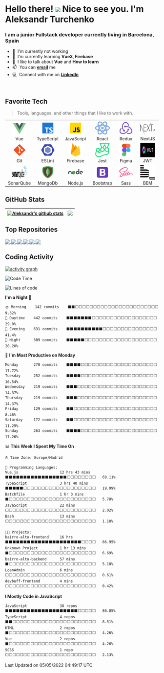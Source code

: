 <h1 align="left" id="alext100-title"> Hello there! 
<img src="https://media.giphy.com/media/hvRJCLFzcasrR4ia7z/giphy.gif" width="25px"> 
Nice to see you. I'm Aleksandr Turchenko</h1>
<h3 align="left">I am a junior Fullstack developer currently living in Barcelona, Spain</h3>

- :office: &nbsp;I'm currently not working
- :seedling: &nbsp;I’m currently learning **Vue3, Firebase**
- :speech_balloon: &nbsp;I like to talk about **Vue** and **How to learn**
- :mailbox: &nbsp;You can **[email]** me
- :computer: &nbsp;Connect with me on **[LinkedIn]**

<br>

<h2 align="left" id="alext100-tech">Favorite Tech</h2>

> Tools, languages, and other things that I like to work with.

<table>
  <tr>
      <td align="center" width="96">
      <a href="#alext100-tech">
        <img src="./img/icons8-vue-js.svg" width="48" height="47" alt="Vue" />
      </a>
      <br>Vue
    </td>
    <td align="center" width="96">
      <a href="#alext100-tech">
        <img src="./img/icons8-typescript.svg" width="48" height="47" alt="TypeScript" />
      </a>
      <br>TypeScript
    </td>
    <td align="center" width="96">
      <a href="#alext100-tech">
        <img src="./img/icons8-javascript.svg" width="48" height="47" alt="JavaScript" />
      </a>
      <br>JavaScript
    </td>
    <td align="center" width="96">
      <a href="#alext100-tech" >
        <img src="./img/icons8-react.svg" width="48" height="47" alt="React" />
      </a>
      <br>React
    </td>
    <td align="center" width="96">
      <a href="#alext100-tech">
        <img src="./img/icons8-redux.svg" width="48" height="47" alt="Redux" />
      </a>
      <br>Redux
    </td>
    <td align="center" width="96">
      <a href="#alext100-tech">
        <img src="./img/next-js.svg" width="48" height="47" alt="Next" />
      </a>
      <br>NextJS
    </td>

  </tr>
    <td align="center" width="96">
      <a href="#alext100-tech">
        <img src="./img/icons8-git.svg" width="48" height="47" alt="Sass" />
      </a>
      <br>Git
    </td>
    <td align="center" width="96">
      <a href="#alext100-tech">
        <img src="./img/icons8-eslint.svg" width="48" height="47" alt="ESLint" />
      </a>
      <br>ESLint
    </td>
    <td align="center" width="96">
      <a href="#alext100-tech">
        <img src="./img/icons8-google-firebase-console.svg" width="48" height="47" alt="Firebase" />
      </a>
      <br>Firebase
    </td>
    <td align="center" width="96">
      <a href="#alext100-tech">
        <img src="./img/icons8-jest-can-collect-code-coverage-information-from-entire-projects-48.png" width="48" height="47" alt="Jest" />
      </a>
      <br>Jest
    </td>
    <td align="center" width="96">
      <a href="#alext100-tech">
        <img src="./img/icons8-figma.svg" width="48" height="47" alt="Figma" />
      </a>
      <br>Figma
    </td>
    <td align="center" width="96">
      <a href="#alext100-tech">
        <img src="./img/jwtio-json-web-token.svg" width="48" height="47" alt="jwtio-json-web-token" />
      </a>
      <br>JWT
    </td>
  <tr>

  </tr>
    <td align="center" width="96">
      <a href="#alext100-tech">
        <img src="./img/logo-sonarQube.svg" width="48" height="47" alt="SonarQube" />
      </a>
      <br>SonarQube
    </td>
    <td align="center" width="96">
      <a href="#alext100-tech">
        <img src="./img/icons8-mongodb.svg" width="48" height="47" alt="MongoDb" />
      </a>
      <br>MongoDb
    </td>
    <td align="center" width="96">
      <a href="#alext100-tech">
        <img src="./img/icons8-nodejs.svg" width="48" height="47" alt="Node.js" />
      </a>
      <br>Node.js
    </td>
    <td align="center" width="96">
      <a href="#alext100-tech">
        <img src="./img/icons8-bootstrap.svg" width="48" height="47" alt="Bootstrap" />
      </a>
      <br>Bootstrap
    </td>
    <td align="center" width="96">
      <a href="#alext100-tech">
        <img src="./img/icons8-sass.svg" width="48" height="47" alt="Sass" />
      </a>
      <br>Sass
    </td>
    <td align="center" width="96">
      <a href="#alext100-tech">
        <img src="./img/bem-sm.png" width="48" height="47" alt="BEM" />
      </a>
      <br>BEM
    </td>
  <tr>
  </tr>
</table>

## GitHub Stats

<!-- prettier-ignore-start -->
| <a href="https://github.com/anuraghazra/github-readme-stats"><img align="center" src="https://github-readme-stats.vercel.app/api?username=alext100&include_all_commits=true&count_private=true&show_icons=true&theme=vue&hide_border=true&hide=stars" alt="Aleksandr's github stats" /></a> | <a href="https://github.com/anuraghazra/github-readme-stats"><img align="center" src="https://github-readme-stats.vercel.app/api/top-langs/?username=alext100&layout=compact&theme=vue&hide_border=true" /></a> |
| ------------- | ------------- |
<!-- prettier-ignore-end -->

## Top Repositories

<a href="https://github.com/alext100/Bairro-Alto-Front-End">
  <img align="center" src="https://github-readme-stats.vercel.app/api/pin/?username=alext100&repo=Bairro-Alto-Front-End&theme=vue" />
</a>
<a href="https://github.com/alext100/Bairro-Alto-Back-End">
  <img align="center" src="https://github-readme-stats.vercel.app/api/pin/?username=alext100&repo=Bairro-Alto-Back-End&theme=vue" />
</a>
<a href="https://github.com/alext100/MWC-22-front">
  <img align="center" src="https://github-readme-stats.vercel.app/api/pin/?username=alext100&repo=MWC-22-front&theme=vue" />
</a>
<a href="https://github.com/alext100/Equipo-3-Front">
  <img align="center" src="https://github-readme-stats.vercel.app/api/pin/?username=alext100&repo=Equipo-3-Front&theme=vue" />
</a>
<a href="https://github.com/alext100/Centro-Picasso-FrontEnd">
  <img align="center" src="https://github-readme-stats.vercel.app/api/pin/?username=alext100&repo=Centro-Picasso-FrontEnd&theme=vue" />
</a>
<a href="https://github.com/alext100/Week08-challenge2-tuitah">
  <img align="center" src="https://github-readme-stats.vercel.app/api/pin/?username=alext100&repo=Week08-challenge2-tuitah&theme=vue" />
</a>

<br />

<h2 align="left">Coding Activity</h2>

[![activity graph](https://fast-savannah-95653.herokuapp.com/graph?username=alext100&custom_title=My%20last%2031%20day%20activity%20graph&theme=github-light&hide_border=true)](https://github.com/ashutosh00710/github-readme-activity-graph)

<!--START_SECTION:waka-->
![Code Time](http://img.shields.io/badge/Code%20Time-204%20hrs%2030%20mins-blue)

![Lines of code](https://img.shields.io/badge/From%20Hello%20World%20I%27ve%20Written-539%20Thousand%20lines%20of%20code-blue)

**I'm a Night 🦉** 

```text
🌞 Morning    142 commits    ⬛⬛⬜⬜⬜⬜⬜⬜⬜⬜⬜⬜⬜⬜⬜⬜⬜⬜⬜⬜⬜⬜⬜⬜⬜   9.32% 
🌆 Daytime    442 commits    ⬛⬛⬛⬛⬛⬛⬛⬜⬜⬜⬜⬜⬜⬜⬜⬜⬜⬜⬜⬜⬜⬜⬜⬜⬜   29.0% 
🌃 Evening    631 commits    ⬛⬛⬛⬛⬛⬛⬛⬛⬛⬛⬜⬜⬜⬜⬜⬜⬜⬜⬜⬜⬜⬜⬜⬜⬜   41.4% 
🌙 Night      309 commits    ⬛⬛⬛⬛⬛⬜⬜⬜⬜⬜⬜⬜⬜⬜⬜⬜⬜⬜⬜⬜⬜⬜⬜⬜⬜   20.28%

```
📅 **I'm Most Productive on Monday** 

```text
Monday       270 commits    ⬛⬛⬛⬛⬜⬜⬜⬜⬜⬜⬜⬜⬜⬜⬜⬜⬜⬜⬜⬜⬜⬜⬜⬜⬜   17.72% 
Tuesday      252 commits    ⬛⬛⬛⬛⬜⬜⬜⬜⬜⬜⬜⬜⬜⬜⬜⬜⬜⬜⬜⬜⬜⬜⬜⬜⬜   16.54% 
Wednesday    219 commits    ⬛⬛⬛⬜⬜⬜⬜⬜⬜⬜⬜⬜⬜⬜⬜⬜⬜⬜⬜⬜⬜⬜⬜⬜⬜   14.37% 
Thursday     219 commits    ⬛⬛⬛⬜⬜⬜⬜⬜⬜⬜⬜⬜⬜⬜⬜⬜⬜⬜⬜⬜⬜⬜⬜⬜⬜   14.37% 
Friday       129 commits    ⬛⬛⬜⬜⬜⬜⬜⬜⬜⬜⬜⬜⬜⬜⬜⬜⬜⬜⬜⬜⬜⬜⬜⬜⬜   8.46% 
Saturday     172 commits    ⬛⬛⬜⬜⬜⬜⬜⬜⬜⬜⬜⬜⬜⬜⬜⬜⬜⬜⬜⬜⬜⬜⬜⬜⬜   11.29% 
Sunday       263 commits    ⬛⬛⬛⬛⬜⬜⬜⬜⬜⬜⬜⬜⬜⬜⬜⬜⬜⬜⬜⬜⬜⬜⬜⬜⬜   17.26%

```


📊 **This Week I Spent My Time On** 

```text
⌚︎ Time Zone: Europe/Madrid

💬 Programming Languages: 
Vue.js                   12 hrs 43 mins      ⬛⬛⬛⬛⬛⬛⬛⬛⬛⬛⬛⬛⬛⬛⬛⬛⬛⬜⬜⬜⬜⬜⬜⬜⬜   69.11% 
TypeScript               3 hrs 40 mins       ⬛⬛⬛⬛⬛⬜⬜⬜⬜⬜⬜⬜⬜⬜⬜⬜⬜⬜⬜⬜⬜⬜⬜⬜⬜   19.99% 
Batchfile                1 hr 3 mins         ⬛⬜⬜⬜⬜⬜⬜⬜⬜⬜⬜⬜⬜⬜⬜⬜⬜⬜⬜⬜⬜⬜⬜⬜⬜   5.78% 
JavaScript               22 mins             ⬜⬜⬜⬜⬜⬜⬜⬜⬜⬜⬜⬜⬜⬜⬜⬜⬜⬜⬜⬜⬜⬜⬜⬜⬜   2.02% 
Bash                     13 mins             ⬜⬜⬜⬜⬜⬜⬜⬜⬜⬜⬜⬜⬜⬜⬜⬜⬜⬜⬜⬜⬜⬜⬜⬜⬜   1.18%

🐱‍💻 Projects: 
bairro-alto-frontend     16 hrs              ⬛⬛⬛⬛⬛⬛⬛⬛⬛⬛⬛⬛⬛⬛⬛⬛⬛⬛⬛⬛⬛⬜⬜⬜⬜   86.95% 
Unknown Project          1 hr 13 mins        ⬛⬜⬜⬜⬜⬜⬜⬜⬜⬜⬜⬜⬜⬜⬜⬜⬜⬜⬜⬜⬜⬜⬜⬜⬜   6.69% 
bairro-alto-backend      57 mins             ⬛⬜⬜⬜⬜⬜⬜⬜⬜⬜⬜⬜⬜⬜⬜⬜⬜⬜⬜⬜⬜⬜⬜⬜⬜   5.18% 
LoanAdmin                6 mins              ⬜⬜⬜⬜⬜⬜⬜⬜⬜⬜⬜⬜⬜⬜⬜⬜⬜⬜⬜⬜⬜⬜⬜⬜⬜   0.61% 
devbuff-frontend         4 mins              ⬜⬜⬜⬜⬜⬜⬜⬜⬜⬜⬜⬜⬜⬜⬜⬜⬜⬜⬜⬜⬜⬜⬜⬜⬜   0.42%

```

**I Mostly Code in JavaScript** 

```text
JavaScript               38 repos            ⬛⬛⬛⬛⬛⬛⬛⬛⬛⬛⬛⬛⬛⬛⬛⬛⬛⬛⬛⬛⬜⬜⬜⬜⬜   80.85% 
TypeScript               4 repos             ⬛⬛⬜⬜⬜⬜⬜⬜⬜⬜⬜⬜⬜⬜⬜⬜⬜⬜⬜⬜⬜⬜⬜⬜⬜   8.51% 
HTML                     2 repos             ⬛⬜⬜⬜⬜⬜⬜⬜⬜⬜⬜⬜⬜⬜⬜⬜⬜⬜⬜⬜⬜⬜⬜⬜⬜   4.26% 
Vue                      2 repos             ⬛⬜⬜⬜⬜⬜⬜⬜⬜⬜⬜⬜⬜⬜⬜⬜⬜⬜⬜⬜⬜⬜⬜⬜⬜   4.26% 
SCSS                     1 repo              ⬜⬜⬜⬜⬜⬜⬜⬜⬜⬜⬜⬜⬜⬜⬜⬜⬜⬜⬜⬜⬜⬜⬜⬜⬜   2.13%

```



 Last Updated on 05/05/2022 04:49:17 UTC
<!--END_SECTION:waka-->

<!-- links -->

[email]: mailto:alexandrt100@gmail.com "Aleksandr Turchenko email"
[linkedin]: https://www.linkedin.com/in/alexandr-turchenko/ "Aleksandr Turchenko LinkedIn"
